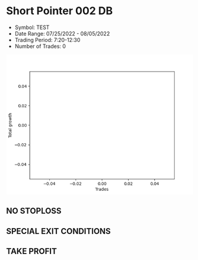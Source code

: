 # Short Pointer 002 DB 
- Symbol: TEST
- Date Range: 07/25/2022 - 08/05/2022
- Trading Period: 7:20-12:30
- Number of Trades: 0

![Plot](ShortPointer002DBTEST.png)
## NO STOPLOSS









## SPECIAL EXIT CONDITIONS 


## TAKE PROFIT









